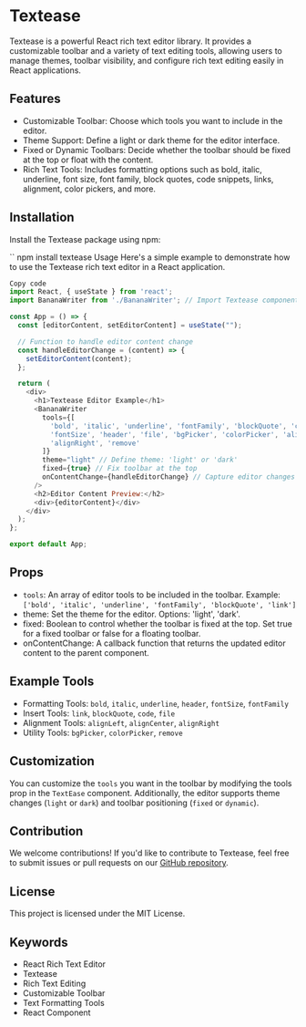 # Textease
Textease is a powerful React rich text editor library. It provides a customizable toolbar and a variety of text editing tools, allowing users to manage themes, toolbar visibility, and configure rich text editing easily in React applications.

## Features
- Customizable Toolbar: Choose which tools you want to include in the editor.
- Theme Support: Define a light or dark theme for the editor interface.
- Fixed or Dynamic Toolbars: Decide whether the toolbar should be fixed at the top or float with the content.
- Rich Text Tools: Includes formatting options such as bold, italic, underline, font size, font family, block quotes, code snippets, links, alignment, color pickers, and more.

## Installation
Install the Textease package using npm:

``
npm install textease
Usage
Here's a simple example to demonstrate how to use the Textease rich text editor in a React application.

```javascript
Copy code
import React, { useState } from 'react';
import BananaWriter from './BananaWriter'; // Import Textease component

const App = () => {
  const [editorContent, setEditorContent] = useState("");

  // Function to handle editor content change
  const handleEditorChange = (content) => {
    setEditorContent(content);
  };

  return (
    <div>
      <h1>Textease Editor Example</h1>
      <BananaWriter
        tools={[
          'bold', 'italic', 'underline', 'fontFamily', 'blockQuote', 'code', 'separate', 'link',
          'fontSize', 'header', 'file', 'bgPicker', 'colorPicker', 'alignLeft', 'alignCenter',
          'alignRight', 'remove'
        ]}
        theme="light" // Define theme: 'light' or 'dark'
        fixed={true} // Fix toolbar at the top
        onContentChange={handleEditorChange} // Capture editor changes
      />
      <h2>Editor Content Preview:</h2>
      <div>{editorContent}</div>
    </div>
  );
};

export default App;
```
## Props
- `tools`: An array of editor tools to be included in the toolbar. Example: `['bold', 'italic', 'underline', 'fontFamily', 'blockQuote', 'link']`
- theme: Set the theme for the editor. Options: 'light', 'dark'.
- fixed: Boolean to control whether the toolbar is fixed at the top. Set true for a fixed toolbar or false for a floating toolbar.
- onContentChange: A callback function that returns the updated editor content to the parent component.

## Example Tools
- Formatting Tools: `bold`, `italic`, `underline`, `header`, `fontSize`, `fontFamily`
- Insert Tools: `link`, `blockQuote`, `code`, `file`
- Alignment Tools: `alignLeft`, `alignCenter`, `alignRight`
- Utility Tools: `bgPicker`, `colorPicker`, `remove`

## Customization
You can customize the `tools` you want in the toolbar by modifying the tools prop in the `TextEase` component. Additionally, the editor supports theme changes (`light` or `dark`) and toolbar positioning (`fixed` or `dynamic`).

## Contribution
We welcome contributions! If you'd like to contribute to Textease, feel free to submit issues or pull requests on our [GitHub repository](https://github.com/aungthuhein2005/textease/tree/master).

## License
This project is licensed under the MIT License.

## Keywords
- React Rich Text Editor
- Textease
- Rich Text Editing
- Customizable Toolbar
- Text Formatting Tools
- React Component